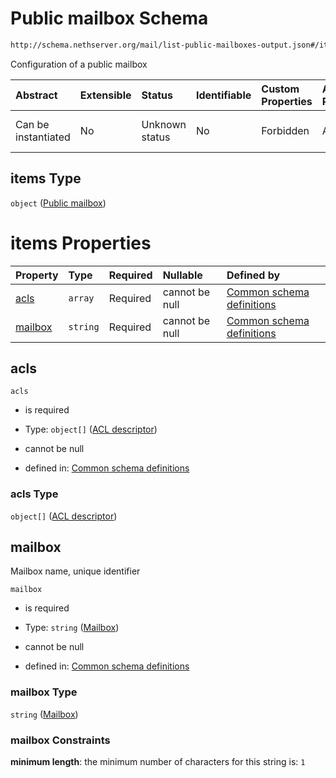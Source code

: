 # Public mailbox Schema

```txt
http://schema.nethserver.org/mail/list-public-mailboxes-output.json#/items
```

Configuration of a public mailbox

| Abstract            | Extensible | Status         | Identifiable | Custom Properties | Additional Properties | Access Restrictions | Defined In                                                                                           |
| :------------------ | :--------- | :------------- | :----------- | :---------------- | :-------------------- | :------------------ | :--------------------------------------------------------------------------------------------------- |
| Can be instantiated | No         | Unknown status | No           | Forbidden         | Allowed               | none                | [list-public-mailboxes-output.json\*](mail/list-public-mailboxes-output.json "open original schema") |

## items Type

`object` ([Public mailbox](mail-defs-public-mailbox.md))

# items Properties

| Property            | Type     | Required | Nullable       | Defined by                                                                                                                                                    |
| :------------------ | :------- | :------- | :------------- | :------------------------------------------------------------------------------------------------------------------------------------------------------------ |
| [acls](#acls)       | `array`  | Required | cannot be null | [Common schema definitions](mail-defs-public-mailbox-properties-acl-set.md "http://schema.nethserver.org/mail.json#/$defs/public-mailbox/properties/acls")    |
| [mailbox](#mailbox) | `string` | Required | cannot be null | [Common schema definitions](mail-defs-public-mailbox-properties-mailbox.md "http://schema.nethserver.org/mail.json#/$defs/public-mailbox/properties/mailbox") |

## acls



`acls`

*   is required

*   Type: `object[]` ([ACL descriptor](mail-defs-acl-descriptor.md))

*   cannot be null

*   defined in: [Common schema definitions](mail-defs-public-mailbox-properties-acl-set.md "http://schema.nethserver.org/mail.json#/$defs/public-mailbox/properties/acls")

### acls Type

`object[]` ([ACL descriptor](mail-defs-acl-descriptor.md))

## mailbox

Mailbox name, unique identifier

`mailbox`

*   is required

*   Type: `string` ([Mailbox](mail-defs-public-mailbox-properties-mailbox.md))

*   cannot be null

*   defined in: [Common schema definitions](mail-defs-public-mailbox-properties-mailbox.md "http://schema.nethserver.org/mail.json#/$defs/public-mailbox/properties/mailbox")

### mailbox Type

`string` ([Mailbox](mail-defs-public-mailbox-properties-mailbox.md))

### mailbox Constraints

**minimum length**: the minimum number of characters for this string is: `1`
